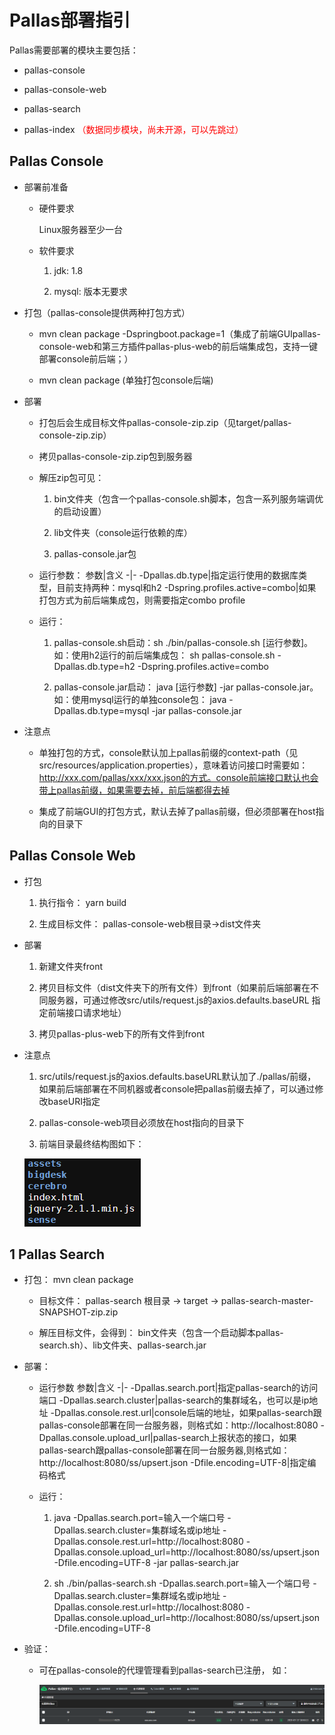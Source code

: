 # Pallas部署指引

Pallas需要部署的模块主要包括：
  
  - pallas-console
  
  - pallas-console-web
  
  - pallas-search
  
  - pallas-index <font color=red>（数据同步模块，尚未开源，可以先跳过）</font>
  
## Pallas Console

  - 部署前准备

    - 硬件要求
     
      Linux服务器至少一台
  
    - 软件要求
  
      1. jdk: 1.8
      
      2. mysql: 版本无要求
    
  - 打包（pallas-console提供两种打包方式）

    - mvn clean package -Dspringboot.package=1（集成了前端GUIpallas-console-web和第三方插件pallas-plus-web的前后端集成包，支持一键部署console前后端；）
    
    - mvn clean package (单独打包console后端)
  
  - 部署
  
    - 打包后会生成目标文件pallas-console-zip.zip（见target/pallas-console-zip.zip）
      
    - 拷贝pallas-console-zip.zip包到服务器
    
    - 解压zip包可见：
          
      1. bin文件夹（包含一个pallas-console.sh脚本，包含一系列服务端调优的启动设置）
      
      2. lib文件夹（console运行依赖的库）
      
      3. pallas-console.jar包
      
    - 运行参数：
参数|含义
-|-
-Dpallas.db.type|指定运行使用的数据库类型，目前支持两种：mysql和h2
-Dspring.profiles.active=combo|如果打包方式为前后端集成包，则需要指定combo profile
    
    - 运行：
    
      1. pallas-console.sh启动：sh ./bin/pallas-console.sh [运行参数]。如：使用h2运行的前后端集成包： sh pallas-console.sh -Dpallas.db.type=h2 -Dspring.profiles.active=combo
      
      2. pallas-console.jar启动： java [运行参数] -jar pallas-console.jar。如：使用mysql运行的单独console包： java -Dpallas.db.type=mysql -jar pallas-console.jar 
    
  
  - 注意点
  
    - 单独打包的方式，console默认加上pallas前缀的context-path（见src/resources/application.properties），意味着访问接口时需要如：http://xxx.com/pallas/xxx/xxx.json的方式。console前端接口默认也会带上pallas前缀，如果需要去掉，前后端都得去掉
    
    - 集成了前端GUI的打包方式，默认去掉了pallas前缀，但必须部署在host指向的目录下
    
    
## Pallas Console Web

  - 打包

    1. 执行指令： yarn build
    
    2. 生成目标文件： pallas-console-web根目录->dist文件夹
  
  - 部署

    1. 新建文件夹front
  
    2. 拷贝目标文件（dist文件夹下的所有文件）到front（如果前后端部署在不同服务器，可通过修改src/utils/request.js的axios.defaults.baseURL 指定前端接口请求地址）
    
    3. 拷贝pallas-plus-web下的所有文件到front
  
  - 注意点

    1. src/utils/request.js的axios.defaults.baseURL默认加了./pallas/前缀，如果前后端部署在不同机器或者console把pallas前缀去掉了，可以通过修改baseURI指定
    
    2. pallas-console-web项目必须放在host指向的目录下
    
    3. 前端目录最终结构图如下：
    
    ![pallas-console-web部署目录结构图](image/pallas_console_web.png)
  

## 1 Pallas Search

  - 打包： mvn clean package
  
    - 目标文件： pallas-search 根目录 -> target -> pallas-search-master-SNAPSHOT-zip.zip
    
    - 解压目标文件，会得到： bin文件夹（包含一个启动脚本pallas-search.sh）、lib文件夹、pallas-search.jar
  
  - 部署： 
    
    - 运行参数
 参数|含义
 -|-
 -Dpallas.search.port|指定pallas-search的访问端口
 -Dpallas.search.cluster|pallas-search的集群域名，也可以是ip地址
 -Dpallas.console.rest.url|console后端的地址，如果pallas-search跟pallas-console部署在同一台服务器，则格式如：http://localhost:8080
 -Dpallas.console.upload_url|pallas-search上报状态的接口，如果pallas-search跟pallas-console部署在同一台服务器,则格式如：http://localhost:8080/ss/upsert.json
 -Dfile.encoding=UTF-8|指定编码格式
 
     - 运行：
     
       1. java -Dpallas.search.port=输入一个端口号 -Dpallas.search.cluster=集群域名或ip地址 -Dpallas.console.rest.url=http://localhost:8080 -Dpallas.console.upload_url=http://localhost:8080/ss/upsert.json -Dfile.encoding=UTF-8 -jar pallas-search.jar
       
       2. sh ./bin/pallas-search.sh -Dpallas.search.port=输入一个端口号 -Dpallas.search.cluster=集群域名或ip地址 -Dpallas.console.rest.url=http://localhost:8080 -Dpallas.console.upload_url=http://localhost:8080/ss/upsert.json -Dfile.encoding=UTF-8
       
  - 验证：
  
    - 可在pallas-console的代理管理看到pallas-search已注册， 如：
    
      ![pallas-search部署成功示意图](image/pallas_search.png)
      
    